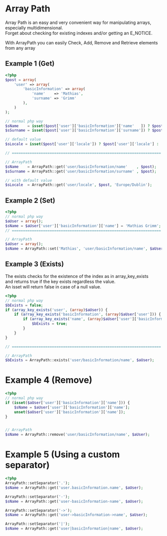 Array Path
==========
Array Path is an easy and very convenient way for manipulating arrays, especially multidimensional.<br>
Forget about checking for existing indexes and/or getting an E_NOTICE.<br>

With ArrayPath you can easily Check, Add, Remove and Retrieve elements from any array

Example 1 (Get)
---------
```php
<?php
$post = array(
	'user' => array(
	    'basicInformation' => array(
	        'name'    => 'Mathias',
	        'surname' => 'Grimm'
	    ),
	)
);

// normal php way
$sName    = isset($post['user']['basicInformation']['name'   ]) ? $post['user']['basicInformation']['name'   ] : null;
$sSurname = isset($post['user']['basicInformation']['surname']) ? $post['user']['basicInformation']['surname'] : null;

// default value
$sLocale = isset($post['user']['locale']) ? $post['user']['locale'] : 'Europe/Dublin';

// ===================================================================

// ArrayPath
$sName    = ArrayPath::get('user/basicInformation/name'    , $post);
$sSurname = ArrayPath::get('user/basicInformation/surname' , $post);

// with default value
$sLocale  = ArrayPath::get('user/locale', $post, 'Europe/Dublin');

```

Example 2 (Set)
---------
```php
<?php
// normal php way
$aUser = array();
$sName = $aUser['user']['basicInformation']['name'] = 'Mathias Grimm';
// ===================================================================

// ArrayPath 
$aUser = array();
$sName = ArrayPath::set('Mathias', 'user/basicInformation/name', $aUser);
```

Example 3 (Exists)
---------
The exists checks for the existence of the index as in array_key_exists<br>
and returns true if the key exists regardless the value.<br>
An isset will return false in case of a null value.

```php
<?php
// normal php way
$bExists = false;
if (array_key_exists('user', (array)$aUser)) {
	if (array_key_exists('basicInformation', (array)$aUser['user'])) {
		if (array_key_exists('name', (array)$aUser['user']['basicInformation'])) {
			$bExists = true;
		}
	}
}

// ===================================================================

// ArrayPath 
$bExists = ArrayPath::exists('user/basicInformation/name', $aUser);
```

Example 4 (Remove)
==================
```php
<?php
// normal php way
if (isset($aUser['user']['basicInformation']['name'])) {
	$sName = $aUser['user']['basicInformation']['name'];
	unset($aUser['user']['basicInformation']['name']);
}


// ArrayPath
$sName = ArrayPath::remove('user/basicInformation/name', $aUser);
```

Example 5 (Using a custom separator) 
==================
```php
<?php
ArrayPath::setSeparator('.');
$sName = ArrayPath::get('user.basicInformation.name', $aUser);

ArrayPath::setSeparator('-');
$sName = ArrayPath::get('user-basicInformation-name', $aUser);

ArrayPath::setSeparator('->');
$sName = ArrayPath::get('user->basicInformation->name', $aUser);

ArrayPath::setSeparator('|');
$sName = ArrayPath::get('user|basicInformation|name', $aUser);
```


